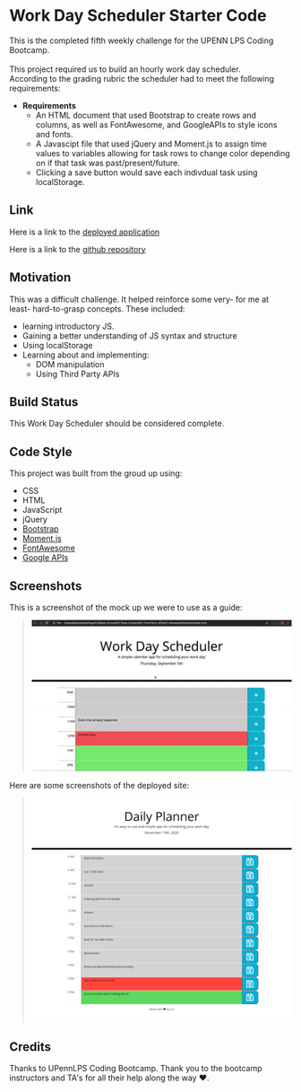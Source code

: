 # Work Day Scheduler Starter Code


This is the completed fifth weekly challenge for the UPENN LPS Coding Bootcamp.<br><br>
This project required us to build an hourly work day scheduler.<br>
According to the grading rubric the scheduler had to meet the following requirements:<br>
- **Requirements**
    - An HTML document that used Bootstrap to create rows and columns, as well as FontAwesome, and GoogleAPIs to style icons and fonts.<br>
    - A Javascipt file that used jQuery and Moment.js to assign time values to variables allowing for task rows to change color depending on if that task was past/present/future. <br>
    - Clicking a save button would save each indivdual task using localStorage.  <br>


## **Link**

Here is a link to the [deployed application](https://gintstir.github.io/work-day-scheduler/)<br> 

Here is a link to the [github repository](https://github.com/Gintstir/work-day-scheduler)<br>

## **Motivation**

This was a difficult challenge.  It helped reinforce some very- for me at least- hard-to-grasp concepts.  These included:
- learning introductory JS.
- Gaining a better understanding of JS syntax and structure
- Using localStorage
- Learning about and implementing:
    - DOM manipulation
    - Using Third Party APIs<br>  

## **Build Status**

This Work Day Scheduler should be considered complete.    

## **Code Style**

This project was built from the groud up using:
- CSS
- HTML
- JavaScript
- jQuery
- <a href="https://getbootstrap.com/" target="_blank">Bootstrap</a>
- <a href="https://momentjs.com/" target="_blank">Moment.js</a>
- <a href="https://fontawesome.com/" target="_blank">FontAwesome</a>
- <a href="https://fonts.google.com/" target="_blank">Google APIs</a>

## **Screenshots**  
This is a screenshot of the mock up we were to use as a guide:

>![Mock-up](./assets/images/05-third-party-apis-homework-demo.gif)


Here are some screenshots of the deployed site:

>![Deployed-website-Questions](./assets/images/screencapture-file-C-Users-gints-Desktop-projects-work-day-scheduler-index-html-2020-11-15-17_10_08.png)


## **Credits**

Thanks to UPennLPS Coding Bootcamp. Thank you to the bootcamp instructors and TA's for all their help along the way ❤.  
